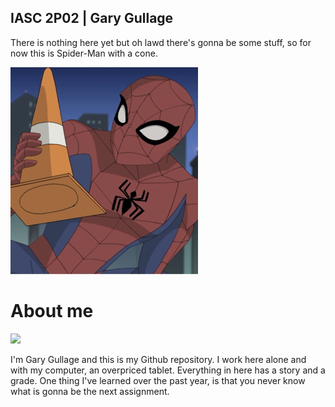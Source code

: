 ## IASC 2P02 | Gary Gullage
There is nothing here yet but oh lawd there's gonna be some stuff, so for now this is Spider-Man with a cone.

![](images/sVo50OUfV05jm2rbbgSrVqfSw1KmEmD8EO48dmV5wDA.png)

# About me
![](images/23slx70fr67z.gif)

I'm Gary Gullage and this is my Github repository. I work here alone and with my computer, an overpriced tablet. Everything in here has a story and a grade. One thing I've learned over the past year, is that you never know what is gonna be the next assignment.

